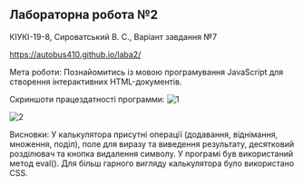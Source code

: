 ## Лабораторна робота №2

КІУКІ-19-8, Сироватський В. С., Варіант завдання №7

https://autobus410.github.io/laba2/

Мета роботи:
Познайомитись із мовою програмування JavaScript для створення інтерактивних HTML-документів.

Скриншоти працездатності программи:
![1](https://user-images.githubusercontent.com/131663941/234418052-18e2510b-4088-47ef-92fd-852f653c023a.png)

![2](https://user-images.githubusercontent.com/131663941/234418068-399fe664-cb60-44ad-8899-d7478c58be94.png)

Висновки: У калькулятора присутні операції (додавання, віднімання, множення, поділ), поле для виразу та виведення результату, десятковий розділювач та кнопка видалення символу. У програмі був використаний метод eval(). Для більш гарного вигляду калькулятора було використано CSS.
